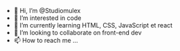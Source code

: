 - 👋 Hi, I’m @Studiomulex
- 👀 I’m interested in code
- 🌱 I’m currently learning HTML, CSS, JavaScript et react
- 💞️ I’m looking to collaborate on front-end dev
- 📫 How to reach me ...

<!---
Studiomulex/Studiomulex is a ✨ special ✨ repository because its `README.md` (this file) appears on your GitHub profile.
You can click the Preview link to take a look at your changes.
--->
